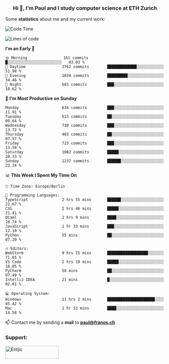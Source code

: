 <h3 align="center">Hi 👋, I'm Paul and I study computer science at ETH Zurich</h3>


Some **statistics** about me and my current work:

<!--START_SECTION:waka-->
![Code Time](http://img.shields.io/badge/Code%20Time-1%2C558%20hrs%2032%20mins-blue)

![Lines of code](https://img.shields.io/badge/From%20Hello%20World%20I%27ve%20Written-2.8%20million%20lines%20of%20code-blue)

**I'm an Early 🐤** 

```text
🌞 Morning                161 commits         █░░░░░░░░░░░░░░░░░░░░░░░░   03.03 % 
🌆 Daytime                2762 commits        █████████████░░░░░░░░░░░░   51.90 % 
🌃 Evening                1834 commits        █████████░░░░░░░░░░░░░░░░   34.46 % 
🌙 Night                  565 commits         ███░░░░░░░░░░░░░░░░░░░░░░   10.62 % 
```
📅 **I'm Most Productive on Sunday** 

```text
Monday                   634 commits         ███░░░░░░░░░░░░░░░░░░░░░░   11.91 % 
Tuesday                  513 commits         ██░░░░░░░░░░░░░░░░░░░░░░░   09.64 % 
Wednesday                730 commits         ███░░░░░░░░░░░░░░░░░░░░░░   13.72 % 
Thursday                 403 commits         ██░░░░░░░░░░░░░░░░░░░░░░░   07.57 % 
Friday                   723 commits         ███░░░░░░░░░░░░░░░░░░░░░░   13.59 % 
Saturday                 1082 commits        █████░░░░░░░░░░░░░░░░░░░░   20.33 % 
Sunday                   1237 commits        ██████░░░░░░░░░░░░░░░░░░░   23.24 % 
```


📊 **This Week I Spent My Time On** 

```text
🕑︎ Time Zone: Europe/Berlin

💬 Programming Languages: 
TypeScript               2 hrs 55 mins       ██████░░░░░░░░░░░░░░░░░░░   22.67 % 
CSS                      2 hrs 46 mins       █████░░░░░░░░░░░░░░░░░░░░   21.41 % 
OCaml                    2 hrs 9 mins        ████░░░░░░░░░░░░░░░░░░░░░   16.74 % 
JavaScript               1 hr 33 mins        ███░░░░░░░░░░░░░░░░░░░░░░   12.10 % 
Python                   55 mins             ██░░░░░░░░░░░░░░░░░░░░░░░   07.20 % 

🔥 Editors: 
WebStorm                 9 hrs 15 mins       ██████████████████░░░░░░░   71.65 % 
VS Code                  2 hrs 19 mins       █████░░░░░░░░░░░░░░░░░░░░   18.05 % 
PyCharm                  58 mins             ██░░░░░░░░░░░░░░░░░░░░░░░   07.49 % 
IntelliJ IDEA            21 mins             █░░░░░░░░░░░░░░░░░░░░░░░░   02.81 % 

💻 Operating System: 
Windows                  11 hrs 2 mins       █████████████████████░░░░   85.42 % 
Mac                      1 hr 53 mins        ████░░░░░░░░░░░░░░░░░░░░░   14.58 % 
```


<!--END_SECTION:waka-->

📫 Contact me by sending a **mail** to **paul@franos.ch**

<h3 align="left">Support:</h3>
<p><a href="https://ko-fi.com/Entjic"> <img align="left" src="https://cdn.ko-fi.com/cdn/kofi3.png?v=3" height="40" width="168" alt="Entjic" /></a></p>
